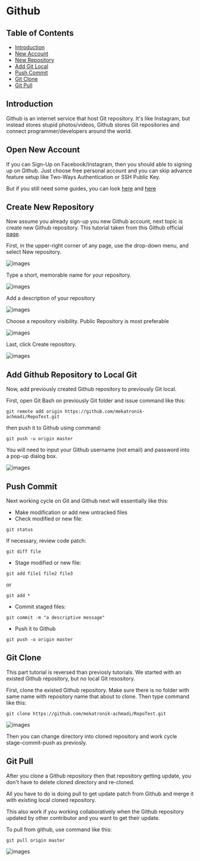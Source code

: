 # Github

## Table of Contents
- [Introduction](https://github.com/mekatronik-achmadi/md_tutorial/blob/master/electronic/tutorials/github.md#introduction)
- [New Account](https://github.com/mekatronik-achmadi/md_tutorial/blob/master/electronic/tutorials/github.md#open-new-account)
- [New Repository](https://github.com/mekatronik-achmadi/md_tutorial/blob/master/electronic/tutorials/github.md#create-new-repository)
- [Add Git Local](https://github.com/mekatronik-achmadi/md_tutorial/blob/master/electronic/tutorials/github.md#add-github-repository-to-local-git)
- [Push Commit](https://github.com/mekatronik-achmadi/md_tutorial/blob/master/electronic/tutorials/github.md#push-commit)
- [Git Clone](https://github.com/mekatronik-achmadi/md_tutorial/blob/master/electronic/tutorials/github.md#git-clone)
- [Git Pull](https://github.com/mekatronik-achmadi/md_tutorial/blob/master/electronic/tutorials/github.md#git-pull		)

## Introduction

Github is an internet service that host Git repository.
It's like Instagram, but instead stores stupid photos/videos,
Github stores Git repositories and connect programmer/developers around the world.

## Open New Account

If you can Sign-Up on Facebook/Instagram, then you should able to signing up on Github.
Just choose free personal account and you can skip advance feature setup like Two-Ways Authentication or SSH Public Key.

But if you still need some guides, you can look [here](https://git-scm.com/book/en/v2/GitHub-Account-Setup-and-Configuration) and [here](https://www.wikihow.com/Create-an-Account-on-GitHub)

## Create New Repository

Now assume you already sign-up you new Github account, next topic is create new Github repository.
This tutorial taken from this Github official [page](https://docs.github.com/en/github/getting-started-with-github/create-a-repo).

First, in the upper-right corner of any page, use the drop-down menu, and select New repository.

![images](images/githubreponew0.png?raw=true)

Type a short, memorable name for your repository.

![images](images/githubreponew1.png?raw=true)

Add a description of your repository

![images](images/githubreponew2.png?raw=true)

Choose a repository visibility. Public Repository is most preferable

![images](images/githubreponew3.png?raw=true)

Last, click Create repository.

![images](images/githubreponew4.png?raw=true)

## Add Github Repository to Local Git

Now, add previously created Github repository to previously Git local.

First, open Git Bash on previously Git folder and issue command like this:

```
git remote add origin https://github.com/mekatronik-achmadi/RepoTest.git
```

then push it to Github using command:

```
git push -u origin master
```

You will need to input your Github username (not email) and password into a pop-up dialog box.

![images](images/gitpush.JPG?raw=true)

## Push Commit

Next working cycle on Git and Github next will essentially like this:
- Make modification or add new untracked files
- Check modified or new file:

```
git status
```

If necessary, review code patch:

```
git diff file
```

- Stage modified or new file:

```
git add file1 file2 file3
```

or

```
git add *
```

- Commit staged files:

```
git commit -m "a descriptive message"
```

- Push it to Github

```
git push -o origin master
```

## Git Clone

This part tutorial is reversed than previosly tutorials.
We started with an existed Github repository, but no local Git resository.

First, clone the existed Github repository.
Make sure there is no folder with same name with repository name that about to clone.
Then type command like this:

```
git clone https://github.com/mekatronik-achmadi/RepoTest.git
```

![images](images/gitclone.JPG?raw=true)

Then you can change directory into cloned repository and work cycle stage-commit-push as previosly.

## Git Pull

After you clone a Github repository then that repository getting update, 
you don't have to delete cloned directory and re-cloned.

All you have to do is doing pull to get update patch from Github
and merge it with existing local cloned repository.

This also work if you working collaboratively when the Github repository updated by other contributor
and you want to get their update.

To pull from github, use command like this:

```
git pull origin master
```

![images](images/gitpull.JPG?raw=true)